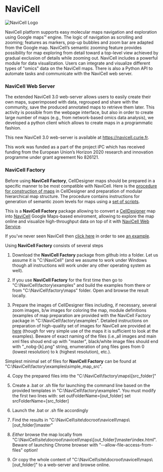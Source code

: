 # NaviCell  

![NaviCell Logo](https://github.com/sysbio-curie/NaviCell/raw/feat/v3/site/docroot/navicell/navicell-logo.png)


NaviCell platform supports easy molecular maps navigation and exploration using Google maps™ engine. The logic of navigation as scrolling and zooming; features as markers, pop-up bubbles and zoom bar are adapted from the Google map.
NaviCell’s semantic zooming feature provides possibility for map exploring from detail toward a top-level view achieved by gradual exclusion of details while zooming out.
NaviCell includes a powerful module for data visualization. Users can integrate and visualize different types of "omics" data on the NaviCell maps. There is also a Python API to automate tasks and communicate with the NaviCell web server.
### NaviCell Web Server

The extended NaviCell 3.0 web-server allows users to easily create their own maps, superimposed with data, regrouped and share with the community, save the produced annotated maps to retrieve them later. This activity is possible from the webpage interface, but also in order to create large number of maps (e.g., from network-based omics data analysis), we developed a python client which allows to create maps in a programmatic fashion.

This new NaviCell 3.0 web-server is available at https://navicell.curie.fr.

This work was funded as a part of the project iPC which has received funding from the European Union’s Horizon 2020 research and innovation programme under grant agreement No 826121.


### NaviCell Factory

Before using <b>NaviCell Factory</b>, CellDesigner maps should be prepared in a specific manner to be most compatible with NaviCell. Here is the [procedure for construction of maps](map_construction_procedures/NaviCell_Maps_Preparation_Procedure.pdf) in CellDesigner and preparation of modular hierarchical map structure. The procedure contains instructions for generation of semantic zoom levels for maps using a [set of scripts](map_construction_procedures/procedure_scripts).

This is a <b>NaviCell Factory</b> package allowing to convert a <a href="http://celldesigner.org">CellDesigner</a> map into <a href="http://navicell.curie.fr">NaviCell</a> 
Google Maps-based enviroment, allowing to explore the map online and visualize high-throughput data on top of it with <a href="https://navicell.curie.fr/pages/nav_web_service.html">NaviCell Web Service</a>.

If you've never seen NaviCell then <a href="https://navicell.curie.fr/navicell/maps/cellcycle/master/index.php?demo=on">click here</a> in order to see <a href="https://navicell.curie.fr/pages/maps.html">an example</a>.

Using <b>NaviCell Factory</b> consists of several steps

1) Download the <b>NaviCell Factory</b> package from github into a folder. Let us assume it is "C:\NaviCell" (and we assume to work under Windows though all instructions will work under any other operating system as well).

2) If you use <b>NaviCell Factory</b> for the first time then go to "C:\NaviCell\factory\examples\" and build the examples from there
or from "C:\NaviCell\factory\maps\" folder. Open and browse the result locally.

3) Prepare the images of CellDesigner files including, if necessary, several zoom images, b/w images for coloring the map, module definitions
(examples of map preparation are provided with the NaviCell Factory package in "C:\NaviCell\factory\examples\".
Detailed instructions on preparation of high-quality set of images for NaviCell are provided at <a href="https://navicell.curie.fr/doc/NaviCellMapperAdminGuide.pdf">here</a> (though for very simple use of the maps
it is sufficient to look at the examples).
Beware of exact naming of the files (i.e.,all images and main xml files shoud end up with "master", 
black/white image files should end with "_nobg-[k].png" string, enumeration of png files goes 
from 0 (lowest resolution) to k (highest resolution), etc.).

Simplest minimal set of files for <b>NaviCell Factory</b> can be found at "C:\NaviCell\factory\examples\\simple_map_src".

4) Copy the prepared files into the  "C:\NaviCell\factory\maps\\[src_folder]"

5) Create a .bat or .sh file for launching the command line based on the provided templates in "C:\NaviCell\factory\examples\".
You must modify the first two lines with:
set outFolderName=[out_folder]
set srcFolderName=[src_folder]

6) Launch the .bat or .sh file accordingly 

7) Find the results in "C:\NaviCell\site\docroot\navicell\maps\\[out_folder]\master\"

8) <i>Either</i> browse the map locally from "C:\NaviCell\site\docroot\navicell\maps\\[out_folder]\master\index.html". 
Beware of launching Chrome browser with "--allow-file-access-from-files" option!

9) <i>Or</i> copy the whole content of "C:\NaviCell\site\docroot\navicell\maps\\[out_folder]" to a web-server and browse online.

